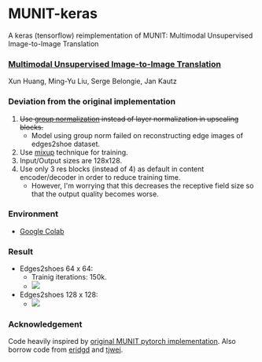 # MUNIT-keras
A keras (tensorflow) reimplementation of MUNIT: Multimodal Unsupervised Image-to-Image Translation

### [Multimodal Unsupervised Image-to-Image Translation](https://arxiv.org/abs/1804.04732)
Xun Huang, Ming-Yu Liu, Serge Belongie, Jan Kautz

### Deviation from the original implementation
  1. ~~Use [group normalization](https://arxiv.org/abs/1803.08494) instead of layer normalization in upscaling blocks.~~ 
      - Model using group norm failed on reconstructing edge images of edges2shoe dataset.
  2. Use [mixup](https://arxiv.org/abs/1710.09412) technique for training.
  3. Input/Output sizes are 128x128.
  4. Use only 3 res blocks (instead of 4) as default in content encoder/decoder in order to reduce training time. 
      - However, I'm worrying that this decreases the receptive field size so that the output quality becomes worse.
  
### Environment
  - [Google Colab](https://colab.research.google.com/)
  
### Result
  - Edges2shoes 64 x 64:
    - Trainig iterations: 150k.    
    - ![](https://github.com/shaoanlu/MUNIT-keras/raw/master/edges2shoes_64x64.jpg)    
  - Edges2shoes 128 x 128:
    - ![](https://github.com/shaoanlu/MUNIT-keras/raw/master/edges2shoes_128x128.jpg)
  
### Acknowledgement
Code heavily inspired by [original MUNIT pytorch implementation](https://github.com/NVlabs/MUNIT). Also borrow code from [eridgd](https://github.com/eridgd/AdaIN-TF/blob/master/ops.py) and [tjwei](https://github.com/tjwei/GANotebooks).
